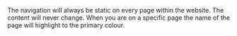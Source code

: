 The navigation will always be static on every page within the website. The content will never change.
When you are on a specific page the name of the page will highlight to the primary colour.
